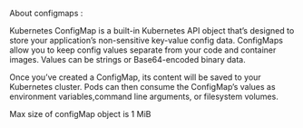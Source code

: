 About configmaps : 

Kubernetes ConfigMap is a built-in Kubernetes API object that’s designed to store your application’s non-sensitive key-value config data.
ConfigMaps allow you to keep config values separate from your code and container images. 
Values can be strings or Base64-encoded binary data.



Once you’ve created a ConfigMap, its content will be saved to your Kubernetes cluster. Pods can then consume the ConfigMap’s values as
environment variables,command line arguments, or filesystem volumes.

Max size of configMap object is 1 MiB


